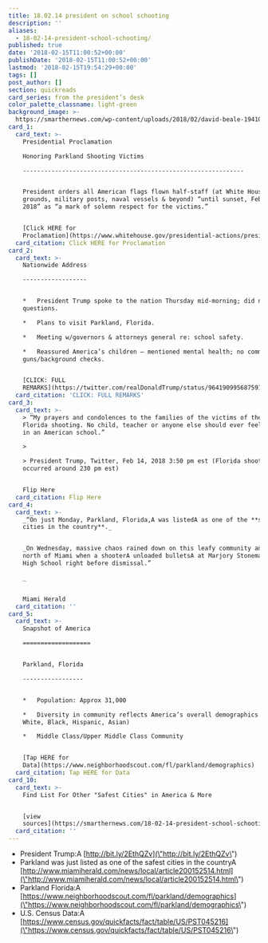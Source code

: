```yaml
---
title: 18.02.14 president on school schooting
description: ''
aliases:
  - 18-02-14-president-school-schooting/
published: true
date: '2018-02-15T11:00:52+00:00'
publishDate: '2018-02-15T11:00:52+00:00'
lastmod: '2018-02-15T19:54:29+00:00'
tags: []
post_author: []
section: quickreads
card_series: from the president’s desk
color_palette_classname: light-green
background_image: >-
  https://smarthernews.com/wp-content/uploads/2018/02/david-beale-194104-360x360.jpg
card_1:
  card_text: >-
    Presidential Proclamation  

    Honoring Parkland Shooting Victims

    --------------------------------------------------------------


    President orders all American flags flown half-staff (at White House, public
    grounds, military posts, naval vessels & beyond) “until sunset, February 19,
    2018” as “a mark of solemn respect for the victims.”


    [Click HERE for
    Proclamation](https://www.whitehouse.gov/presidential-actions/presidential-proclamation-honoring-victims-tragedy-parkland-florida/)
  card_citation: Click HERE for Proclamation
card_2:
  card_text: >-
    Nationwide Address

    ------------------


    *   President Trump spoke to the nation Thursday mid-morning; did not take
    questions.

    *   Plans to visit Parkland, Florida.

    *   Meeting w/governors & attorneys general re: school safety.

    *   Reassured America’s children – mentioned mental health; no comment on
    guns/background checks.


    [CLICK: FULL
    REMARKS](https://twitter.com/realDonaldTrump/status/964190995687591936)
  card_citation: 'CLICK: FULL REMARKS'
card_3:
  card_text: >-
    > “My prayers and condolences to the families of the victims of the terrible
    Florida shooting. No child, teacher or anyone else should ever feel unsafe
    in an American school.”

    > 

    > President Trump, Twitter, Feb 14, 2018 3:50 pm est (Florida shooting
    occurred around 230 pm est)


    Flip Here
  card_citation: Flip Here
card_4:
  card_text: >-
    _“On just Monday, Parkland, Florida,A was listedA as one of the **safest
    cities in the country**._


    _On Wednesday, massive chaos rained down on this leafy community an hour
    north of Miami when a shooterA unloaded bulletsA at Marjory Stoneman Douglas
    High School right before dismissal.”  

    _


    Miami Herald
  card_citation: ''
card_5:
  card_text: >-
    Snapshot of America

    ===================


    Parkland, Florida

    -----------------


    *   Population: Approx 31,000

    *   Diversity in community reflects America’s overall demographics (majority
    White, Black, Hispanic, Asian)

    *   Middle Class/Upper Middle Class Community


    [Tap HERE for
    Data](https://www.neighborhoodscout.com/fl/parkland/demographics)
  card_citation: Tap HERE for Data
card_10:
  card_text: >-
    Find List For Other "Safest Cities" in America & More


    [view
    sources](https://smarthernews.com/18-02-14-president-school-schooting/)
  card_citation: ''
---
```

*   President Trump:A [http://bit.ly/2EthQZv](\"http://bit.ly/2EthQZv\")
*   Parkland was just listed as one of the safest cities in the countryA [http://www.miamiherald.com/news/local/article200152514.html](\"http://www.miamiherald.com/news/local/article200152514.html\")
*   Parkland Florida:A [https://www.neighborhoodscout.com/fl/parkland/demographics](\"https://www.neighborhoodscout.com/fl/parkland/demographics\")
*   U.S. Census Data:A [https://www.census.gov/quickfacts/fact/table/US/PST045216](\"https://www.census.gov/quickfacts/fact/table/US/PST045216\")